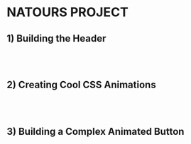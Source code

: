 # NATOURS PROJECT

## 1) Building the Header

<br><br>

## 2) Creating Cool CSS Animations

<br><br>

## 3) Building a Complex Animated Button
